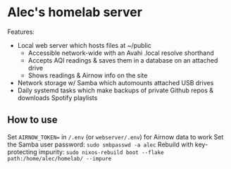 # Alec's homelab server

Features:

- Local web server which hosts files at ~/public
  - Accessible network-wide with an Avahi .local resolve shorthand
  - Accepts AQI readings & saves them in a database on an attached drive
  - Shows readings & Airnow info on the site
- Network storage w/ Samba which automounts attached USB drives
- Daily systemd tasks which make backups of private Github repos & downloads Spotify playlists

## How to use

Set `AIRNOW_TOKEN=` in `/.env` (or `webserver/.env`) for Airnow data to work
Set the Samba user password: `sudo smbpasswd -a alec`
Rebuild with key-protecting impurity: `sudo nixos-rebuild boot --flake path:/home/alec/homelab/ --impure`

